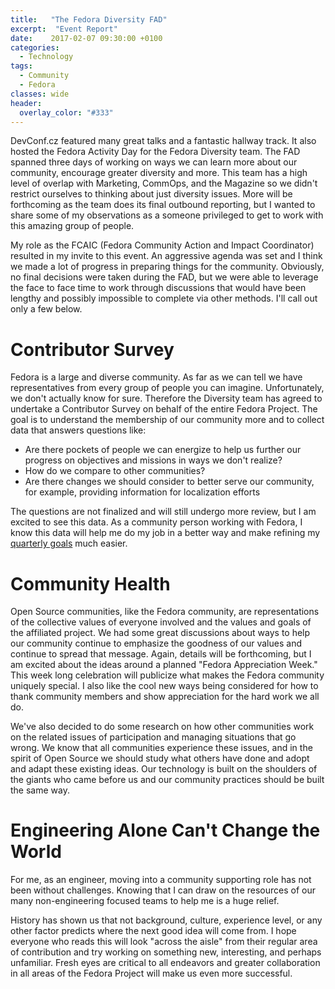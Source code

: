 ```yaml
---
title:   "The Fedora Diversity FAD"
excerpt:  "Event Report"
date:    2017-02-07 09:30:00 +0100
categories:
  - Technology
tags:
  - Community
  - Fedora
classes: wide
header:
  overlay_color: "#333"
---
```


DevConf.cz featured many great talks and a fantastic hallway track.  It also hosted the Fedora Activity Day for the Fedora Diversity team.
The FAD spanned three days of working on ways we can learn more about our community, encourage greater diversity and more.
This team has a high level of overlap with Marketing, CommOps, and the Magazine so we didn't restrict ourselves to thinking about just diversity issues.
More will be forthcoming as the team does its final outbound reporting, but I wanted to share some of my observations as a someone privileged to get to work with this amazing group of people.

My role as the FCAIC (Fedora Community Action and Impact Coordinator) resulted in my invite to this event.
An aggressive agenda was set and I think we made a lot of progress in preparing things for the community.
Obviously, no final decisions were taken during the FAD, but we were able to leverage the face to face time to work through discussions that would have been lengthy and possibly impossible to complete via other methods.
I'll call out only a few below.

# Contributor Survey

Fedora is a large and diverse community.
As far as we can tell we have representatives from every group of people you can imagine.
Unfortunately, we don't actually know for sure.
Therefore the Diversity team has agreed to undertake a Contributor Survey on behalf of the entire Fedora Project.
The goal is to understand the membership of our community more and to collect data that answers questions like:

* Are there pockets of people we can energize to help us further our progress on objectives and missions in ways we don't realize?
* How do we compare to other communities?
* Are there changes we should consider to better serve our community, for example, providing information for localization efforts

The questions are not finalized and will still undergo more review, but I am excited to see this data.
As a community person working with Fedora, I know this data will help me do my job in a better way and make refining my [quarterly goals](https://fedoramagazine.org/fcaic-house-part-ii/) much easier.

# Community Health

Open Source communities, like the Fedora community, are representations of the collective values of everyone involved and the values and goals of the affiliated project.
We had some great discussions about ways to help our community continue to emphasize the goodness of our values and continue to spread that message.
Again, details will be forthcoming, but I am excited about the ideas around a planned "Fedora Appreciation Week."
This week long celebration will publicize what makes the Fedora community uniquely special.
I also like the cool new ways being considered for how to thank community members and show appreciation for the hard work we all do.

We've also decided to do some research on how other communities work on the related issues of participation and managing situations that go wrong.
We know that all communities experience these issues, and in the spirit of Open Source we should study what others have done and adopt and adapt these existing ideas.
Our technology is built on the shoulders of the giants who came before us and our community practices should be built the same way.

# Engineering Alone Can't Change the World

For me, as an engineer, moving into a community supporting role has not been without challenges.
Knowing that I can draw on the resources of our many non-engineering focused teams to help me is a huge relief.

History has shown us that not background, culture, experience level, or any other factor predicts where the next good idea will come from.
I hope everyone who reads this will look "across the aisle" from their regular area of contribution and try working on something new, interesting, and perhaps unfamiliar.
Fresh eyes are critical to all endeavors and greater collaboration in all areas of the Fedora Project will make us even more successful.

